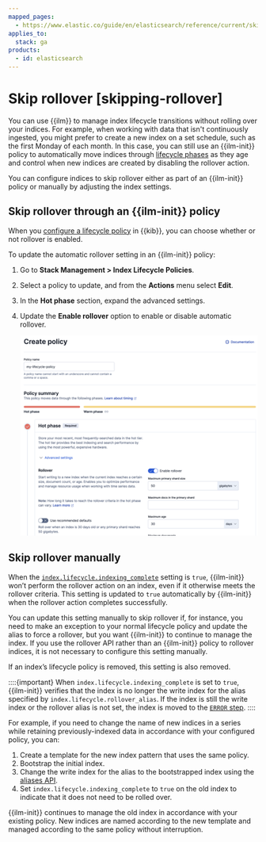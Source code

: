 ```yaml
---
mapped_pages:
  - https://www.elastic.co/guide/en/elasticsearch/reference/current/skipping-rollover.html
applies_to:
  stack: ga
products:
  - id: elasticsearch
---
```


# Skip rollover [skipping-rollover]

You can use {{ilm}} to manage index lifecycle transitions without rolling over your indices. For example, when working with data that isn't continuously ingested, you might prefer to create a new index on a set schedule, such as the first Monday of each month. In this case, you can still use an {{ilm-init}} policy to automatically move indices through [lifecycle phases](/manage-data/lifecycle/index-lifecycle-management/index-lifecycle.md#ilm-phase-transitions) as they age and control when new indices are created by disabling the rollover action.

You can configure indices to skip rollover either as part of an {{ilm-init}} policy or manually by adjusting the index settings.


## Skip rollover through an {{ilm-init}} policy

When you [configure a lifecycle policy](/manage-data/lifecycle/index-lifecycle-management/configure-lifecycle-policy.md) in {{kib}}, you can choose whether or not rollover is enabled.

To update the automatic rollover setting in an {{ilm-init}} policy:

1. Go to **Stack Management > Index Lifecycle Policies**.

1. Select a policy to update, and from the **Actions** menu select **Edit**.

1. In the **Hot phase** section, expand the advanced settings.

1. Update the **Enable rollover** option to enable or disable automatic rollover.

    ![Create policy page](/manage-data/images/elasticsearch-reference-create-policy.png "")


## Skip rollover manually

When the [`index.lifecycle.indexing_complete`](elasticsearch://reference/elasticsearch/configuration-reference/index-lifecycle-management-settings.md#_index_level_settings_2) setting is `true`, {{ilm-init}} won’t perform the rollover action on an index, even if it otherwise meets the rollover criteria. This setting is updated to `true` automatically by {{ilm-init}} when the rollover action completes successfully.

You can update this setting manually to skip rollover if, for instance, you need to make an exception to your normal lifecycle policy and update the alias to force a rollover, but you want {{ilm-init}} to continue to manage the index. If you use the rollover API rather than an {{ilm-init}} policy to rollover indices, it is not necessary to configure this setting manually.

If an index’s lifecycle policy is removed, this setting is also removed.

::::{important} 
When `index.lifecycle.indexing_complete` is set to `true`, {{ilm-init}} verifies that the index is no longer the write index for the alias specified by `index.lifecycle.rollover_alias`. If the index is still the write index or the rollover alias is not set, the index is moved to the [`ERROR` step](../../../troubleshoot/elasticsearch/index-lifecycle-management-errors.md).
::::

For example, if you need to change the name of new indices in a series while retaining previously-indexed data in accordance with your configured policy, you can:

1. Create a template for the new index pattern that uses the same policy.
2. Bootstrap the initial index.
3. Change the write index for the alias to the bootstrapped index using the [aliases API](https://www.elastic.co/docs/api/doc/elasticsearch/operation/operation-indices-update-aliases).
4. Set `index.lifecycle.indexing_complete` to `true` on the old index to indicate that it does not need to be rolled over.

{{ilm-init}} continues to manage the old index in accordance with your existing policy. New indices are named according to the new template and managed according to the same policy without interruption.

